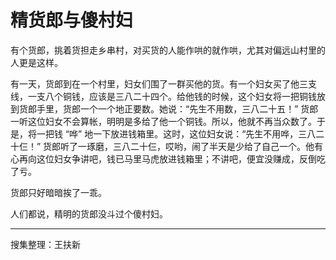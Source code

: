 # 精货郎与傻村妇

有个货郎，挑着货担走乡串村，对买货的人能作哄的就作哄，尤其对偏远山村里的人更是这样。

有一天，货郎到在一个村里，妇女们围了一群买他的货。有一个妇女买了他三支线，一支八个铜钱，应该是三八二十四个。给他钱的时候，这个妇女将一把铜钱放到货郎手里，货郎一个一个地正要数。她说：“先生不用数，三八二十五！” 货郎一听这位妇女不会算帐，明明是多给了他一个铜钱。所以，他就不再当众数了。于是，将一把钱 “哗” 地一下放进钱箱里。这时，这位妇女说：“先生不用哗，三八二十仨！” 货郎听了一琢磨，三八二十仨，哎哟，闹了半天是少给了自己一个。他有心再向这位妇女争讲吧，钱已马里马虎放进钱箱里；不讲吧，便宜没赚成，反倒吃了亏。

货郎只好暗暗挨了一乖。

人们都说，精明的货郎没斗过个傻村妇。

---

搜集整理：王扶新
